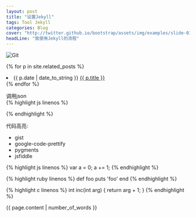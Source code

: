 ```yaml
---
layout: post
title: "设置Jekyll"
tags: Tool Jekyll 
categories: Blog
cover: "http://twitter.github.io/bootstrap/assets/img/examples/slide-01.jpg" 
headLine: "我使用Jekyll的流程"
---
```


![Git]({{site.img_url}}/bkg.png)

  {% for p in site.related_posts %}
    <li>{{ p.date | date_to_string }} <a href="{{ p.url }}"> {{ p.title }}</a></li>
  {% endfor %}

调用json  
{% highlight js linenos %}
<script type="text/javascript">
$(document).ready(function() {
    $.getJSON("/cn/recent.json",
      function(data) {
      var content = "<ul class=\"compact recent\">";
      $.each(data,
        function(i, item) {
        content += "<li><span class=\"date\">" + item.date + "</span><a href=\"" + item.url + "\">" + item.title + "</a></li>";
        });

      content += "</ul>";
      $("#blog1-posts-list").append(content);
      });
    });
</script>
{% endhighlight %}


代码高亮:
* gist
* google-code-prettify
* pygments
* jsfiddle

{% highlight js linenos %}
var a = 0;
a += 1;
{% endhighlight %}

{% highlight ruby linenos %}
def foo
  puts 'foo'
end
{% endhighlight %}

{% highlight c linenos %}
int inc(int arg) {
  return arg + 1;
}
{% endhighlight %}


<p>{{ page.content | number_of_words }}</p>
